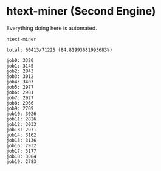 # htext-miner (Second Engine)

Everything doing here is automated.

```
htext-miner

total: 60413/71225 (84.81993681993683%)

job0: 3320
job1: 3145
job2: 2843
job3: 3012
job4: 3403
job5: 2977
job6: 2981
job7: 2927
job8: 2966
job9: 2709
job10: 3026
job11: 2826
job12: 3033
job13: 2971
job14: 3162
job15: 3136
job16: 2932
job17: 3177
job18: 3084
job19: 2783
```